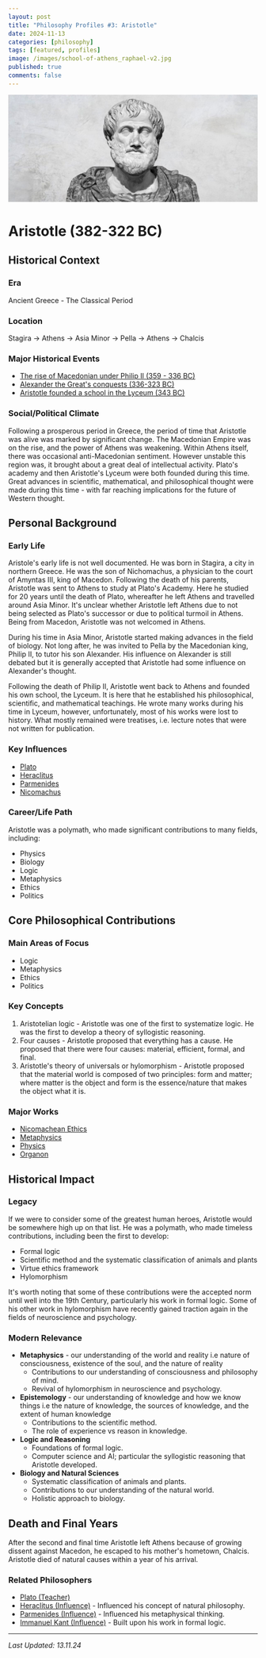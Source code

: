 ```yaml
---
layout: post
title: "Philosophy Profiles #3: Aristotle"
date: 2024-11-13
categories: [philosophy]
tags: [featured, profiles] 
image: /images/school-of-athens_raphael-v2.jpg
published: true
comments: false
---
```


<p align="center">
  <a href="https://ethics.org.au/big-thinker-aristotle/">
    <img src="/images/aristotle-statue.jpg" alt="Picture of Aristotle">
  </a>
</p>

# Aristotle (382-322 BC)

## Historical Context
### Era
Ancient Greece - The Classical Period

### Location
Stagira -> Athens -> Asia Minor -> Pella -> Athens -> Chalcis

### Major Historical Events
* [The rise of Macedonian under Philip II (359 - 336 BC)](https://en.wikipedia.org/wiki/Philip_II_of_Macedon)
* [Alexander the Great's conquests (336-323 BC)](https://en.wikipedia.org/wiki/Alexander_the_Great)
* [Aristotle founded a school in the Lyceum (343 BC)](https://en.wikipedia.org/wiki/Lyceum_(classical))


### Social/Political Climate
Following a prosperous period in Greece, the period of time that Aristotle was alive was marked by significant change. The Macedonian Empire was on the rise, and the power of Athens was weakening. Within Athens itself, there was occasional anti-Macedonian sentiment. However unstable this region was, it brought about a great deal of intellectual activity. Plato's academy and then Aristotle's Lyceum were both founded during this time. Great advances in scientific, mathematical, and philosophical thought were made during this time - with far reaching implications for the future of Western thought.

## Personal Background
### Early Life
Aristole's early life is not well documented. He was born in Stagira, a city in northern Greece. He was the son of Nichomachus, a physician to the court of Amyntas III, king of Macedon. Following the death of his parents, Aristotle was sent to Athens to study at Plato's Academy. Here he studied for 20 years until the death of Plato, whereafter he left Athens and travelled around Asia Minor. It's unclear whether Aristotle left Athens due to not being selected as Plato's successor or due to political turmoil in Athens. Being from Macedon, Aristotle was not welcomed in Athens.

During his time in Asia Minor, Aristotle started making advances in the field of biology. Not long after, he was invited to Pella by the Macedonian king, Philip II, to tutor his son Alexander. His influence on Alexander is still debated but it is generally accepted that Aristotle had some influence on Alexander's thought. 

Following the death of Philip II, Aristotle went back to Athens and founded his own school, the Lyceum. It is here that he established his philosophical, scientific, and mathematical teachings. He wrote many works during his time in Lyceum, however, unfortunately, most of his works were lost to history. What mostly remained were treatises, i.e. lecture notes that were not written for publication.

### Key Influences
* [Plato](https://phillipmuza.github.io/philosophy-profile-plato/) 
* [Heraclitus](https://en.wikipedia.org/wiki/Heraclitus)
* [Parmenides](https://en.wikipedia.org/wiki/Parmenides)
* [Nicomachus](https://en.wikipedia.org/wiki/Nicomachus_(father_of_Aristotle))

### Career/Life Path
Aristotle was a polymath, who made significant contributions to many fields, including:
* Physics
* Biology
* Logic
* Metaphysics
* Ethics
* Politics

## Core Philosophical Contributions
### Main Areas of Focus
* Logic
* Metaphysics
* Ethics
* Politics

### Key Concepts
1. Aristotelian logic - Aristotle was one of the first to systematize logic. He was the first to develop a theory of syllogistic reasoning.
2. Four causes - Aristotle proposed that everything has a cause. He proposed that there were four causes: material, efficient, formal, and final.
3. Aristotle's theory of universals or hylomorphism - Aristotle proposed that the material world is composed of two principles: form and matter; where matter is the object and form is the essence/nature that makes the object what it is.

### Major Works
* [Nicomachean Ethics](https://en.wikipedia.org/wiki/Nicomachean_Ethics)
* [Metaphysics](https://en.wikipedia.org/wiki/Metaphysics_(Aristotle))
* [Physics](https://en.wikipedia.org/wiki/Physics_(Aristotle))
* [Organon](https://en.wikipedia.org/wiki/Organon)

## Historical Impact
### Legacy
If we were to consider some of the greatest human heroes, Aristotle would be somewhere high up on that list. He was a polymath, who made timeless contributions, including been the first to develop:
* Formal logic
* Scientific method and the systematic classification of animals and plants
* Virtue ethics framework
* Hylomorphism

It's worth noting that some of these contributions were the accepted norm until well into the 19th Century, particularly his work in formal logic. Some of his other work in hylomorphism have recently gained traction again in the fields of neuroscience and psychology.

### Modern Relevance
* **Metaphysics** - our understanding of the world and reality i.e nature of consciousness, existence of the soul, and the nature of reality
  - Contributions to our understanding of consciousness and philosophy of mind.
  - Revival of hylomorphism in neuroscience and psychology.
* **Epistemology** - our understanding of knowledge and how we know things i.e the nature of knowledge, the sources of knowledge, and the extent of human knowledge
  - Contributions to the scientific method.
  - The role of experience vs reason in knowledge.
* **Logic and Reasoning** 
  - Foundations of formal logic.
  - Computer science and AI; particular the syllogistic reasoning that Aristotle developed.
* **Biology and Natural Sciences**
  - Systematic classification of animals and plants.
  - Contributions to our understanding of the natural world.
  - Holistic approach to biology.

## Death and Final Years
After the second and final time Aristotle left Athens because of growing dissent against Macedon, he escaped to his mother's hometown, Chalcis. Aristotle died of natural causes within a year of his arrival.

### Related Philosophers
* [Plato (Teacher)](https://phillipmuza.github.io/philosophy-profile-plato/)
* [Heraclitus (Influence)](https://en.wikipedia.org/wiki/Heraclitus) - Influenced his concept of natural philosophy.
* [Parmenides (Influence)](https://en.wikipedia.org/wiki/Parmenides) - Influenced his metaphysical thinking.
* [Immanuel Kant (Influence)](https://en.wikipedia.org/wiki/Immanuel_Kant) - Built upon his work in formal logic.

---
*Last Updated: 13.11.24*